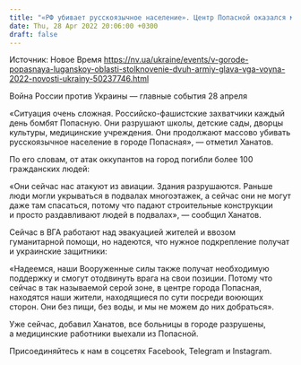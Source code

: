 ```yaml
---
title: "«РФ убивает русскоязычное население». Центр Попасной оказался между воюющими армиями — глава ВГА Ханатов о ситуации в городе"
date: Thu, 28 Apr 2022 20:06:00 +0300
draft: false
---
```

Источник: Новое Время https://nv.ua/ukraine/events/v-gorode-popasnaya-luganskoy-oblasti-stolknovenie-dvuh-armiy-glava-vga-voyna-2022-novosti-ukrainy-50237746.html


Война России против Украины — главные события 28 апреля

«Ситуация очень сложная. Российско-фашистские захватчики каждый день бомбят Попасную. Они разрушают школы, детские сады, дворцы культуры, медицинские учреждения. Они продолжают массово убивать русскоязычное население в городе Попасная», — отметил Ханатов.

По его словам, от атак оккупантов на город погибли более 100 гражданских людей:

«Они сейчас нас атакуют из авиации. Здания разрушаются. Раньше люди могли укрываться в подвалах многоэтажек, а сейчас они не могут даже там спасаться, потому что падают строительные конструкции и просто раздавливают людей в подвалах», — сообщил Ханатов.

Сейчас в ВГА работают над эвакуацией жителей и ввозом гуманитарной помощи, но надеются, что нужное подкрепление получат и украинские защитники:

«Надеемся, наши Вооруженные силы также получат необходимую поддержку и смогут отодвинуть врага на свои позиции. Потому что сейчас в так называемой серой зоне, в центре города Попасная, находятся наши жители, находящиеся по сути посреди воюющих сторон. Они без пищи, без воды, и мы не можем до них добраться».

Уже сейчас, добавил Ханатов, все больницы в городе разрушены, а медицинские работники выехали из Попасной.

Присоединяйтесь к нам в соцсетях Facebook, Telegram и Instagram.
